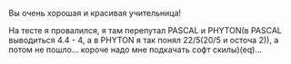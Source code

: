 Вы очень хорошая и красивая учительница!


На тесте я провалился, я там перепутал PASCAL и PHYTON(в PASCAL выводиться 4.4 - 4, а в PHYTON я так понял 22/5(20/5 и осточа 2)), а потом не пошло...
короче надо мне подкачать софт скилы)(eq)...


